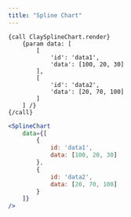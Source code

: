 ```yaml
---
title: "Spline Chart"
---
```


<article id="1">

<clay-chart component="SplineChart"
	props='{"data": [{"id": "data1", "data": [100, 20, 30]}, {"id": "data2", "data": [20, 70, 100]}]}'></clay-chart>

```soy
{call ClaySplineChart.render}
	{param data: [
		[
			'id': 'data1',
			'data': [100, 20, 30]
		],
		[
			'id': 'data2',
			'data': [20, 70, 100]
		]
	] /}
{/call}
```
```jsx
<SplineChart
	data={[
		{
			id: 'data1',
			data: [100, 20, 30]
		},
		{
			id: 'data2',
			data: [20, 70, 100]
		}
	]}
/>
```

</article>
